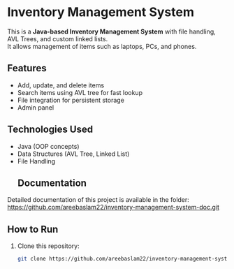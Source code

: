 # Inventory Management System

This is a **Java-based Inventory Management System** with file handling, AVL Trees, and custom linked lists.  
It allows management of items such as laptops, PCs, and phones.  

## Features
- Add, update, and delete items  
- Search items using AVL tree for fast lookup  
- File integration for persistent storage  
- Admin panel  

## Technologies Used
- Java (OOP concepts)  
- Data Structures (AVL Tree, Linked List)  
- File Handling  
  ## Documentation
Detailed documentation of this project is available in the folder:  https://github.com/areebaslam22/inventory-management-system-doc.git


## How to Run
1. Clone this repository:
   ```bash
   git clone https://github.com/areebaslam22/inventory-management-system.git
